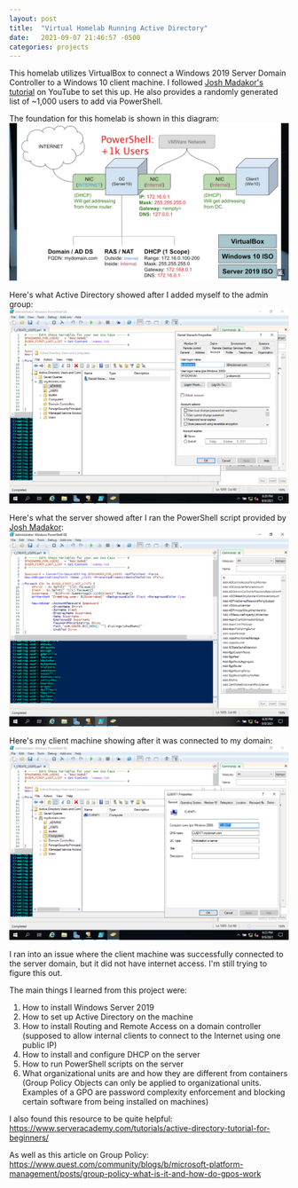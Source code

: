 ```yaml
---
layout: post
title:  "Virtual Homelab Running Active Directory"
date:   2021-09-07 21:46:57 -0500
categories: projects
---
```

This homelab utilizes VirtualBox to connect a Windows 2019 Server Domain Controller to a Windows 10 client machine. I followed [Josh Madakor's tutorial](https://www.youtube.com/watch?v=MHsI8hJmggI) on YouTube to set this up. He also provides a randomly generated list of ~1,000 users to add via PowerShell.<!--break-->

The foundation for this homelab is shown in this diagram: ![AD Diagram](/assets/AD-Diagram.png)

Here's what Active Directory showed after I added myself to the admin group: ![AdminList](/assets/adminList.png)

Here's what the server showed after I ran the PowerShell script provided by [Josh Madakor](https://www.youtube.com/channel/UC7L59ITupqEbdE_Wq47woVg): ![PowerShellScript](/assets/PowerShellScript.png)

Here's my client machine showing after it was connected to my domain: ![clientMachine](/assets/clientMachine.png)

I ran into an issue where the client machine was successfully connected to the server domain, but it did not have internet access. I'm still trying to figure this out.

The main things I learned from this project were:

1. How to install Windows Server 2019
2. How to set up Active Directory on the machine
3. How to install Routing and Remote Access on a domain controller (supposed to allow internal clients to connect to the Internet using one public IP)
4. How to install and configure DHCP on the server
5. How to run PowerShell scripts on the server
6. What organizational units are and how they are different from containers (Group Policy Objects can only be applied to organizational units. Examples of a GPO are password complexity enforcement and blocking certain software from being installed on machines) 

I also found this resource to be quite helpful: https://www.serveracademy.com/tutorials/active-directory-tutorial-for-beginners/

As well as this article on Group Policy: https://www.quest.com/community/blogs/b/microsoft-platform-management/posts/group-policy-what-is-it-and-how-do-gpos-work
